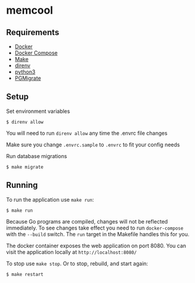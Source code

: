 # memcool

## Requirements

* [Docker](https://www.docker.com/)
* [Docker Compose](https://docs.docker.com/compose/)
* [Make](https://www.gnu.org/software/make/)
* [direnv](https://direnv.net/)
* [python3](https://www.python.org/)
* [PGMigrate](https://github.com/yandex/pgmigrate)

## Setup

Set environment variables

```
$ direnv allow
```

You will need to run `direnv allow` any time the .envrc file changes

Make sure you change `.envrc.sample` to `.envrc` to fit your config needs

Run database migrations

```
$ make migrate
```

## Running

To run the application use `make run`:

```
$ make run
```

Because Go programs are compiled, changes will not be reflected immediately. To see changes take effect you
need to run `docker-compose` with the `--build` switch. The `run` target in the Makefile handles this for you.

The docker container exposes the web application on port 8080. You can visit the application
locally at `http://localhost:8080/`

To stop use `make stop`. Or to stop, rebuild, and start again:

```
$ make restart
```
